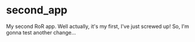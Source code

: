 second_app
==========

My second RoR app.
Well actually, it's my first, I've just screwed up! So, I'm gonna test another change...
